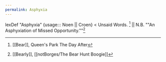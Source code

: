 ```yaml
---
permalink: Asphyxia
---
```

lexDef "Asphyxia" {usage::: Noen || Croen} < Unsaid Words. [^AsphyxiaNoen] || N.B. ""An Asphyxiation of Missed Opportunity.""[^AsphyxiaCroen]

[^AsphyxiaNoen]: [[Bear]], Queen's Park The Day After
[^AsphyxiaCroen]: [[Bearly]], [[notBorges/The Bear Hunt Boogie]]

